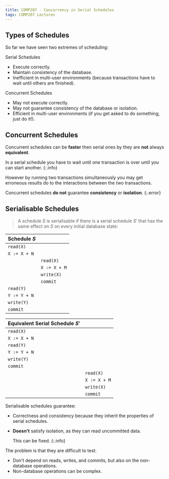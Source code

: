 ```yaml
---
title: COMP207 - Concurrency in Serial Schedules
tags: COMP207 Lectures
---
```

## Types of Schedules
So far we have seen two extremes of scheduling:

Serial Schedules

* Execute correctly.
* Maintain consistency of the database.
* Inefficient in multi-user environments (because transactions have to wait until others are finished).

Concurrent Schedules

* May not execute correctly.
* May not guarantee consistency of the database or isolation.
* Efficient in multi-user environments (if you get asked to do something, just do it!).

## Concurrent Schedules
Concurrent schedules can be **faster** then serial ones by they are **not** always **equivalent**.

In a serial schedule you have to wait until one transaction is over until you can start another. 
{:.info}

However by running two transactions simultaneously you may get erroneous results do to the interactions between the two transactions.

Concurrent schedules **do not** guarantee **consistency** or **isolation**.
{:.error}

## Serialisable Schedules

> A schedule $S$ is serialisable if there is a serial schedule $S'$ that has the same effect on $S$ on every initial database state:

| Schedule $S$ | |
| :-- | :-- |
| `read(X)` | |
| `X := X + N` | |
| | `read(X)` |
| | `X := X + M` |
| |  `write(X)` |
| | `commit` |
| `read(Y)` | |
| `Y := Y + N` | |
| `write(Y)` | |
| `commit` | |

| Equivalent Serial Schedule $S'$ | |
| :-- | :-- |
| `read(X)` | |
| `X := X + N` | |
| `read(Y)` | |
| `Y := Y + N` | |
| `write(Y)` | |
| `commit` | |
| | `read(X)` |
| | `X := X + M` |
| |  `write(X)` |
| | `commit` |

Serialisable schedules guarantee:

* Correctness and consistency because they inherit the properties of serial schedules.
* **Doesn't** satisfy isolation, as they can read uncommitted data.
	
	This can be fixed.
	{:.info}

The problem is that they are difficult to test:

* Don't depend on reads, writes, and commits, but also on the non-database operations.
* Non-database operations can be complex.